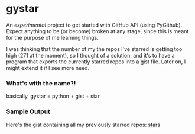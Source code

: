 gystar
======

An _experimental_ project to get started with GitHub API (using PyGithub). Expect anything to be (or become) broken at any stage, since this is meant for the purpose of me learning things.

I was thinking that the number of my the repos I've starred is getting too high (271 at the moment), so I thought of a solution, and it's to have a program that exports the currently starred repos into a gist file. Later on, I might extend it if I see more need.

### What's with the name?!
basically, gystar = python + gist + star

### Sample Output
Here's the gist containing all my previously starred repos: [stars](https://gist.github.com/aminb/9219150)

